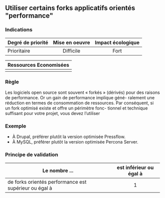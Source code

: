 ## Utiliser certains forks applicatifs orientés "performance"
### Indications
| Degré de priorité |      Mise en oeuvre       |  Impact écologique    | 
|-------------------|:-------------------------:|:---------------------:|
|  Prioritaire      |   Difficile               |  Fort                 | 


|Ressources Economisées                                      |
|:----------------------------------------------------------:|
|    |

### Règle
Les logiciels open source sont souvent « forkés » (dérivés) pour des raisons de performance. Or un gain de performance implique géné- ralement une réduction en termes de consommation de ressources. Par conséquent, si un fork optimisé existe et offre un périmètre fonc- tionnel et technique suffisant pour votre projet, vous devez l’utiliser

### Exemple
 - À Drupal, préférer plutôt la version optimisée Pressflow.
 - À MySQL, préférer plutôt la version optimisée Percona Server.

### Principe de validation

| Le nombre ...     | est inférieur ou égal à   |  
|-------------------|:-------------------------:|
| de forks orientés performance est supérieur ou égal à   | 1  |
